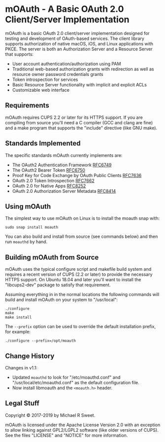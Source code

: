 mOAuth - A Basic OAuth 2.0 Client/Server Implementation
=======================================================

mOAuth is a basic OAuth 2.0 client/server implementation designed for testing
and development of OAuth-based services.  The client library supports
authorization of native macOS, iOS, and Linux applications with PKCE.  The
server is both an Authorization Server and a Resource Server that supports:

- User account authentication/authorization using PAM
- Traditional web-based authorization grants with redirection as well as
  resource owner password credentials grants
- Token introspection for services
- Basic Resource Server functionality with implicit and explicit ACLs
- Customizable web interface


Requirements
------------

mOAuth requires CUPS 2.2 or later for its HTTPS support.  If you are compiling
from source you'll need a C compiler (GCC and clang are fine) and a make
program that supports the "include" directive (like GNU make).


Standards Implemented
---------------------

The specific standards mOAuth currently implements are:

- The OAuth2 Authentication Framework [RFC6749](https://tools.ietf.org/html/rfc6749)
- The OAuth2 Bearer Token [RFC6750](https://tools.ietf.org/html/rfc6750)
- Proof Key for Code Exchange by OAuth Public Clients [RFC7636](https://tools.ietf.org/html/rfc7636)
- OAuth 2.0 Token Introspection [RFC7662](https://tools.ietf.org/html/rfc7662)
- OAuth 2.0 for Native Apps [RFC8252](https://tools.ietf.org/html/rfc8252)
- OAuth 2.0 Authorization Server Metadata [RFC8414](https://tools.ietf.org/html/rfc8414)


Using mOAuth
------------

The simplest way to use mOAuth on Linux is to install the moauth snap with:

    sudo snap install moauth

You can also build and install from source (see commands below) and then run
`moauthd` by hand.


Building mOAuth from Source
---------------------------

mOAuth uses the typical configure script and makefile build system and requires
a recent version of CUPS (2.2 or later) to provide the necessary HTTPS support.
On Ubuntu 18.04 and later you'll want to install the "libcups2-dev" package to
satisfy that requirement.

Assuming everything in in the normal locations the following commands will
build and install mOAuth on your system to "/usr/local":

    ./configure
    make
    make install

The `--prefix` option can be used to override the default installation prefix,
for example:

    ./configure --prefix=/opt/moauth


Change History
--------------

Changes in v1.1:

- Updated `moauthd` to look for "/etc/moauthd.conf" and
  "/usr/local/etc/moauthd.conf" as the default configuration file.
- Now install libmoauth and the `<moauth.h>` header.


Legal Stuff
-----------

Copyright © 2017-2019 by Michael R Sweet.

mOAuth is licensed under the Apache License Version 2.0 with an exception to
allow linking against GPL2/LGPL2 software (like older versions of CUPS).  See
the files "LICENSE" and "NOTICE" for more information.
